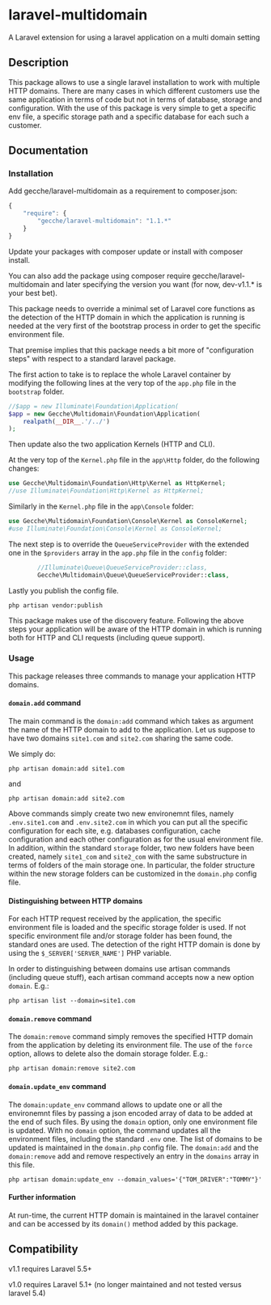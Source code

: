 # laravel-multidomain
A Laravel extension for using a laravel application on a multi domain setting

## Description
This package allows to use a single laravel installation to work with multiple HTTP domains.
There are many cases in which different customers use the same application in terms of code but not in terms of 
database, storage and configuration.
With the use of this package is very simple to get a specific env file, a specific storage path and a specific database 
for each such a customer.

## Documentation

### Installation

Add gecche/laravel-multidomain as a requirement to composer.json:

```javascript
{
    "require": {
        "gecche/laravel-multidomain": "1.1.*"
    }
}
```

Update your packages with composer update or install with composer install.

You can also add the package using composer require gecche/laravel-multidomain and later specifying the version you want (for now, dev-v1.1.* is your best bet).

This package needs to override a minimal set of Laravel core functions as the 
detection of the HTTP domain in which the application is running is needed at the very first of the bootstrap process in order 
to get the specific environment file.

That premise implies that this package needs a bit more of "configuration steps" 
with respect to a standard laravel package. 

The first action to take is to replace the whole Laravel container by modifying the following lines at the very top of 
the `app.php` file in the `bootstrap` folder.

```php
//$app = new Illuminate\Foundation\Application(
$app = new Gecche\Multidomain\Foundation\Application(
    realpath(__DIR__.'/../')
);
```

Then update also the two application Kernels (HTTP and CLI).

At the very top of the `Kernel.php` file in the `app\Http` folder, do the following changes:

```php
use Gecche\Multidomain\Foundation\Http\Kernel as HttpKernel;
//use Illuminate\Foundation\Http\Kernel as HttpKernel;
```

Similarly in the `Kernel.php` file in the `app\Console` folder:

```php
use Gecche\Multidomain\Foundation\Console\Kernel as ConsoleKernel;
#use Illuminate\Foundation\Console\Kernel as ConsoleKernel;
```

The next step is to override the `QueueServiceProvider` with the extended 
one in the `$providers` array in the `app.php` file in the `config` folder:

```php
        //Illuminate\Queue\QueueServiceProvider::class,
        Gecche\Multidomain\Queue\QueueServiceProvider::class,
```
        
Lastly you publish the config file.

```
php artisan vendor:publish 
```

This package makes use of the discovery feature.
Following the above steps your application will be aware of the HTTP domain
in which is running both for HTTP and CLI requests (including queue support).


### Usage

This package releases three commands to manage your application HTTP domains.

#### `domain.add` command
The main command is the `domain:add` command which takes as argument the name of the 
HTTP domain to add to the application. Let us suppose to have two domains `site1.com` 
and `site2.com` sharing the same code.

We simply do:

```
php artisan domain:add site1.com 
```

and 

```
php artisan domain:add site2.com 
```

Above commands simply create two new environemnt files, namely `.env.site1.com` and `.env.site2.com` 
 in which you can put all the specific configuration for each site, e.g. databases configuration, 
 cache configuration and each other configuration as for the usual environment file.
In addition, within the standard `storage` folder, two new folders have been created, namely 
`site1_com` and `site2_com` with the same substructure in terms of folders of the main storage one.
In particular, the folder structure within the new storage folders can be customized 
 in the `domain.php` config file.
 
#### Distinguishing between HTTP domains

For each HTTP request received by the application, the specific environment file is 
 loaded and the specific storage folder is used.
 If not specific environment file and/or storage folder has been found, the 
 standard ones are used.
 The detection of the right HTTP domain is done by using the `$_SERVER['SERVER_NAME']` 
 PHP variable. 
 
 In order to distinguishing between domains use artisan commands (including queue stuff), 
 each artisan command accepts now a new option `domain`. E.g.:
 ```
 php artisan list --domain=site1.com 
 ```

#### `domain.remove` command
The  `domain:remove` command simply removes the specified HTTP domain from the 
application by deleting its environment file. The use of the `force` option, allows 
to delete also the domain storage folder. E.g.:

```
php artisan domain:remove site2.com 
```
 
#### `domain.update_env` command
The  `domain:update_env` command allows to update one or all the environemnt files by 
 passing a json encoded array of data to be added at the end of such files.
 By using the `domain` option, only one environment file is updated. 
 With no `domain` option, the command updates all the environment files, 
 including the standard `.env` one.
 The list of domains to be updated is maintained in the `domain.php` config file. 
 The `domain:add` and the `domain:remove` add and remove respectively an entry 
 in the `domains` array in this file.
  
```
php artisan domain:update_env --domain_values='{"TOM_DRIVER":"TOMMY"}' 
```  
 
#### Further information
At run-time, the current HTTP domain is maintained in the laravel container 
and can be accessed by its `domain()` method added by this package.


## Compatibility

v1.1 requires Laravel 5.5+

v1.0 requires Laravel 5.1+ (no longer maintained and not tested versus laravel 5.4)